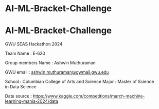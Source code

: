 # AI-ML-Bracket-Challenge

# AI-ML-Bracket-Challenge
GWU SEAS Hackathon 2024 

Team Name : E-620

Group members Name : Ashwin Muthuraman
                     

GWU email : ashwin.muthuraman@gwmail.gwu.edu
            

School : Columbian College of Arts and Science
Major : Master of Science in Data Science

Data source : https://www.kaggle.com/competitions/march-machine-learning-mania-2024/data
